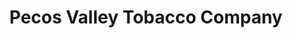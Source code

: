 ---
title: "Pecos Valley Tobacco Company"
url: /roswell/pecos-valley-tobacco-company/
shop: tobacco
---